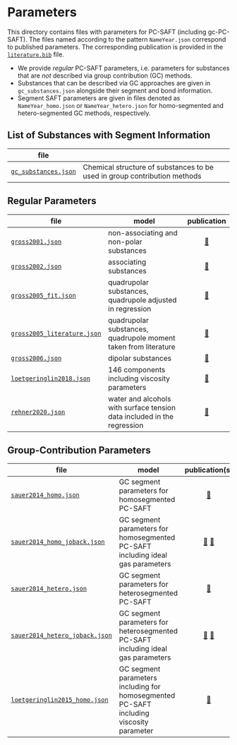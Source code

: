 # Parameters

This directory contains files with parameters for PC-SAFT (including gc-PC-SAFT).
The files named according to the pattern `NameYear.json` correspond to published parameters. The corresponding publication is provided in the [`literature.bib`](literature.bib) file.

- We provide *regular* PC-SAFT parameters, i.e. parameters for substances that are *not* described via group contribution (GC) methods.
- Substances that can be described via GC approaches are given in `gc_substances.json` alongside their segment and bond information.
- Segment SAFT parameters are given in files denoted as `NameYear_homo.json` or `NameYear_hetero.json` for homo-segmented and hetero-segmented GC methods, respectively.

## List of Substances with Segment Information

|file||
|-|-|
[`gc_substances.json`](gc_substances.json) | Chemical structure of substances to be used in group contribution methods |


## Regular Parameters

|file|model|publication|
|-|-|:-:|
[`gross2001.json`](gross2001.json) | non-associating and non-polar substances| [&#128279;](https://doi.org/10.1021/ie0003887)
[`gross2002.json`](gross2002.json) | associating substances | [&#128279;](https://doi.org/10.1021/ie010954d)
[`gross2005_fit.json`](gross2005_fit.json) | quadrupolar substances, quadrupole adjusted in regression | [&#128279;](https://doi.org/10.1002/aic.10502)
[`gross2005_literature.json`](gross2005_literature.json) | quadrupolar substances, quadrupole moment taken from literature | [&#128279;](https://doi.org/10.1002/aic.10502)
[`gross2006.json`](gross2006.json) | dipolar substances | [&#128279;](https://doi.org/10.1002/aic.10683)
[`loetgeringlin2018.json`](loetgeringlin2018.json) | 146 components including viscosity parameters | [&#128279;](https://doi.org/10.1021/acs.iecr.7b04871)
[`rehner2020.json`](rehner2020.json) | water and alcohols with surface tension data included in the regression | [&#128279;](https://doi.org/10.1021/acs.jced.0c00684)

## Group-Contribution Parameters

|file|model|publication(s)|
|-|-|:-:|
[`sauer2014_homo.json`](sauer2014_homo.json) | GC segment parameters for homosegmented PC-SAFT | [&#128279;](https://doi.org/10.1021/ie502203w) |
[`sauer2014_homo_joback.json`](sauer2014_homo.json) | GC segment parameters for homosegmented PC-SAFT including ideal gas parameters | [&#128279;](https://doi.org/10.1021/ie502203w) [&#128279;](https://doi.org/10.1080/00986448708960487)|
[`sauer2014_hetero.json`](sauer2014_hetero.json) | GC segment parameters for heterosegmented PC-SAFT | [&#128279;](https://doi.org/10.1021/ie502203w)
[`sauer2014_hetero_joback.json`](sauer2014_hetero.json) | GC segment parameters for heterosegmented PC-SAFT including ideal gas parameters | [&#128279;](https://doi.org/10.1021/ie502203w) [&#128279;](https://doi.org/10.1080/00986448708960487)
[`loetgeringlin2015_homo.json`](loetgeringlin2018.json) | GC segment parameters including for homosegmented PC-SAFT including viscosity parameter | [&#128279;](https://doi.org/10.1021/acs.iecr.5b01698)

